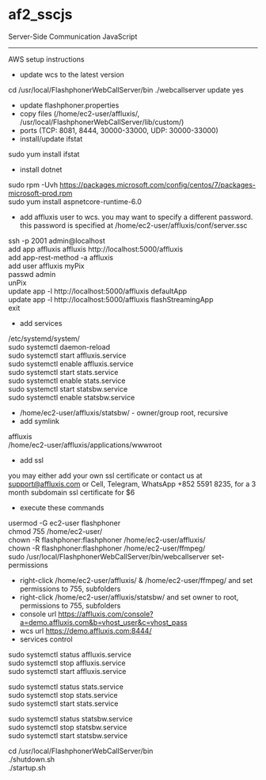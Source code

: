 # af2_sscjs
Server-Side Communication JavaScript

----------

AWS setup instructions

- update wcs to the latest version

cd /usr/local/FlashphonerWebCallServer/bin
./webcallserver update yes

- update flashphoner.properties
- copy files (/home/ec2-user/affluxis/, /usr/local/FlashphonerWebCallServer/lib/custom/)
- ports (TCP: 8081, 8444, 30000-33000, UDP: 30000-33000)
- install/update ifstat

sudo yum install ifstat

- install dotnet

sudo rpm -Uvh https://packages.microsoft.com/config/centos/7/packages-microsoft-prod.rpm  
sudo yum install aspnetcore-runtime-6.0

- add affluxis user to wcs. you may want to specify a different password. this password is specified at /home/ec2-user/affluxis/conf/server.ssc

ssh -p 2001 admin@localhost  
add app affluxis affluxis http://localhost:5000/affluxis  
add app-rest-method -a affluxis  
add user affluxis myPix  
passwd admin  
unPix  
update app -l http://localhost:5000/affluxis defaultApp  
update app -l http://localhost:5000/affluxis flashStreamingApp  
exit

- add services

/etc/systemd/system/  
sudo systemctl daemon-reload  
sudo systemctl start affluxis.service  
sudo systemctl enable affluxis.service  
sudo systemctl start stats.service  
sudo systemctl enable stats.service  
sudo systemctl start statsbw.service  
sudo systemctl enable statsbw.service  

- /home/ec2-user/affluxis/statsbw/ - owner/group root, recursive
- add symlink

affluxis  
/home/ec2-user/affluxis/applications/wwwroot

- add ssl

you may either add your own ssl certificate or contact us at support@affluxis.com or Cell, Telegram, WhatsApp +852 5591 8235, for a 3 month subdomain ssl certificate for $6

- execute these commands

usermod -G ec2-user flashphoner  
chmod 755 /home/ec2-user/  
chown -R flashphoner:flashphoner /home/ec2-user/affluxis/  
chown -R flashphoner:flashphoner /home/ec2-user/ffmpeg/  
sudo /usr/local/FlashphonerWebCallServer/bin/webcallserver set-permissions

- right-click /home/ec2-user/affluxis/ & /home/ec2-user/ffmpeg/ and set permissions to 755, subfolders
- right-click /home/ec2-user/affluxis/statsbw/ and set owner to root, permissions to 755, subfolders
- console url https://affluxis.com/console?a=demo.affluxis.com&b=vhost_user&c=vhost_pass
- wcs url https://demo.affluxis.com:8444/
- services control

sudo systemctl status affluxis.service  
sudo systemctl stop affluxis.service  
sudo systemctl start affluxis.service  

sudo systemctl status stats.service  
sudo systemctl stop stats.service  
sudo systemctl start stats.service  

sudo systemctl status statsbw.service  
sudo systemctl stop statsbw.service  
sudo systemctl start statsbw.service  

cd /usr/local/FlashphonerWebCallServer/bin  
./shutdown.sh  
./startup.sh  
